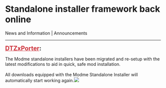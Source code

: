 # Standalone installer framework back online
News and Information | Announcements

---
<strong style="font-size: 1.4em;"><span style="text-decoration: underline;text-decoration-color: #CB2D36;"><span style="color:#CB2D36;">DTZxPorter</span></span>:</strong>

<p>The Modme standalone installers have been migrated and re-setup with the latest modifications to aid in quick, safe mod installation.<br /><br />All downloads equipped with the Modme Standalone Installer will automatically start working again.<img style="max-width: 500px;" src="{{ '/wiki/threads/assets/a.64.png' | relative_url }}"></p>
